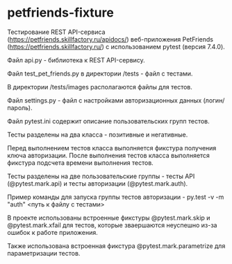 # petfriends-fixture

Тестирование REST API-сервиса (https://petfriends.skillfactory.ru/apidocs/) веб-приложения PetFriends (https://petfriends.skillfactory.ru/) с использованием pytest (версия 7.4.0).

Файл api.py - библиотека к REST API-сервису.

Файл test_pet_friends.py в директории /tests - файл с тестами.

В директории /tests/images располагаются файлы для тестов.

Файл settings.py - файл с настройками авторизационных данных (логин/пароль).

Файл pytest.ini содержит описание пользовательских групп тестов.

Тесты разделены на два класса - позитивные и негативные.

Перед выполнением тестов класса выполняется фикстура получения ключа авторизации. После выполнения тестов класса выполняется фикстура подсчета времени выполнения тестов.

Тесты разделены на две пользовательские группы - тесты API (@pytest.mark.api) и тесты авторизации (@pytest.mark.auth).

Пример команды для запуска группы тестов авторизации - py.test -v -m "auth" <путь к файлу с тестами>

В проекте использованы встроенные фикстуры @pytest.mark.skip и @pytest.mark.xfail для тестов, которые зваершаются неуспешно из-за ошибок к работе приложения.

Также использована встроенная фикстура @pytest.mark.parametrize для параметризации тестов.
